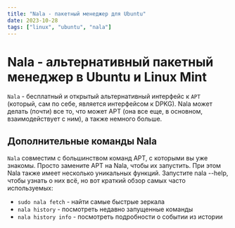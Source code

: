 ```yaml
---
title: "Nala - пакетный менеджер для Ubuntu"
date: 2023-10-28
tags: ["linux", "ubuntu", "nala"]
---
```


# Nala - альтернативный пакетный менеджер в Ubuntu и Linux Mint

`Nala` - бесплатный и открытый альтернативный интерфейс к `APT` (который, сам по себе, является интерфейсом к DPKG). Nala может делать (почти) все то, что может APT (она все еще, в основном, взаимодействует с ним), а также немного больше.

## Дополнительные команды Nala
`Nala` совместим с большинством команд APT, с которыми вы уже знакомы. Просто замените APT на Nala, чтобы их запустить. При этом Nala также имеет несколько уникальных функций. Запустите nala --help, чтобы узнать о них всё, но вот краткий обзор самых часто используемых:

- `sudo nala fetch` - найти самые быстрые зеркала
- `nala history` - посмотреть недавно запущенные команды
- `nala history info` - посмотреть подробности о событии из истории
